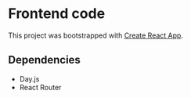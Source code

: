 # Frontend code

This project was bootstrapped with [Create React App](https://github.com/facebook/create-react-app).

## Dependencies
- Day.js
- React Router
